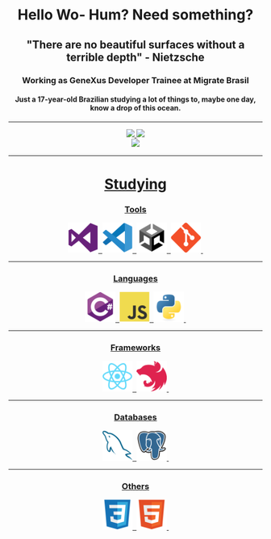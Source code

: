 <div align="center">

# Hello Wo- Hum? Need something?

## "There are no beautiful surfaces without a terrible depth" - Nietzsche

### Working as GeneXus Developer Trainee at Migrate Brasil
#### Just a 17-year-old Brazilian studying a lot of things to, maybe one day, know a drop of this ocean.

---

</div>
<div align="center">

  <a href="https://github.com/MaiconGiehl">
    <img height="180em" src="https://github-readme-stats.vercel.app/api?username=MaiconGiehl&show_icons=true&theme=midnight-purple&include_all_commits=true&count_private=true"/>
    <img height="180em" src="https://github-readme-stats.vercel.app/api/top-langs/?username=MaiconGiehl&layout=compact&langs_count-16&theme=midnight-purple"/>
</div>

<div align="center">
   <img height="210em" src="https://github-readme-streak-stats.herokuapp.com/?user=MaiconGiehl&theme=highcontrast"/>
</div>

---

<div align="center">
 
 # Studying
  
  ### Tools
  <img src="https://github.com/devicons/devicon/blob/master/icons/visualstudio/visualstudio-plain.svg" height="60" width="60" height="40"/>&nbsp;
  <img src="https://github.com/devicons/devicon/blob/master/icons/vscode/vscode-original.svg" width="60" height="60"/>&nbsp;
  <img src="https://github.com/devicons/devicon/blob/master/icons/unity/unity-original.svg" width="60" height="60"/>&nbsp;
  <img src="https://github.com/devicons/devicon/blob/master/icons/git/git-original.svg" width="60" height="60"/>&nbsp;

---

  ### Languages
  <img src="https://github.com/devicons/devicon/blob/master/icons/csharp/csharp-original.svg" height="60" width="60"/>&nbsp;
  <img src="https://github.com/devicons/devicon/blob/master/icons/javascript/javascript-original.svg" height="60" width="60" height="40"/>&nbsp;
  <img src="https://github.com/devicons/devicon/blob/master/icons/python/python-original.svg" height="60" width="60"/>&nbsp;

---

  ### Frameworks
  <img src="https://github.com/devicons/devicon/blob/master/icons/react/react-original.svg" height="60" width="60"/>&nbsp;
  <img src="https://github.com/devicons/devicon/blob/master/icons/nestjs/nestjs-plain.svg" height="60" width="60"/>&nbsp;
  
---

  ### Databases
  <img src="https://github.com/devicons/devicon/blob/master/icons/mysql/mysql-original.svg" height="60" width="60"/>&nbsp;
  <img src="https://github.com/devicons/devicon/blob/master/icons/postgresql/postgresql-original.svg" height="60" width="60"/>&nbsp;
  
---

  ### Others
  <img src="https://github.com/devicons/devicon/blob/master/icons/css3/css3-original.svg" width="60" height="60"/>&nbsp;
  <img src="https://github.com/devicons/devicon/blob/master/icons/html5/html5-original.svg" width="60" height="60"/>&nbsp;
  
</div>
